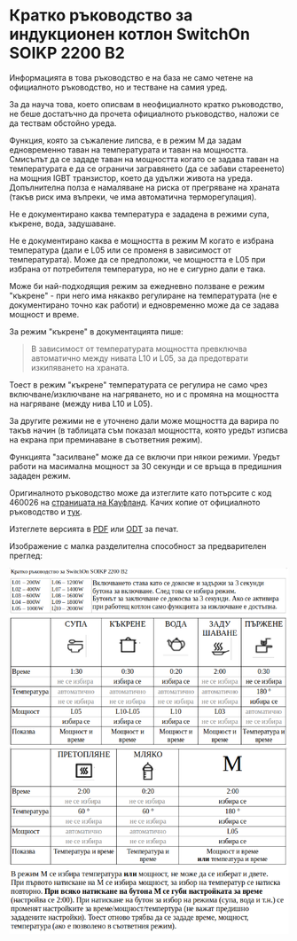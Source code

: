 # Кратко ръководство за индукционен котлон SwitchOn SOIKP 2200 B2

Информацията в това ръководство е на база не само четене на официалното ръководство, но и тестване на самия уред.

За да науча това, което описвам в неофициалното кратко ръководство, не беше достатъчно да прочета официалното ръководство, наложи се да тествам обстойно уреда.

Функция, която за съжаление липсва, е в режим M да задам едновременно таван на температурата и таван на мощността. Смисълът да се зададе таван на мощността когато се задава таван на температурата е да се ограничи загравянето (да се забави стареенето) на мощния IGBT транзистор, което да удължи живота на уреда. Допълнителна полза е намаляване на риска от прегряване на храната (такъв риск има въпреки, че има автоматична терморегулация).

Не е документирано каква температура е зададена в режими супа, къкрене, вода, задушаване.

Не е документирано каква е мощността в режим M когато е избрана температура (дали е L05 или се променя в зависимост от температурата). Може да се предположи, че мощността е L05 при избрана от потребителя температура, но не е сигурно дали е така.

Може би най-подходящия режим за ежедневно ползване е режим "къкрене" - при него има някакво регулиране на температурата (не е документирано точно как работи) и едновременно може да се задава мощност и време.

За режим "къкрене" в документацията пише: 

> В зависимост от температурата мощността превключва автоматично между нивата L10 и L05, за да предотврати изкипяването на храната.

Тоест в режим "къкрене" температурата се регулира не само чрез включване/изключване на нагряването, но и с промяна на мощността на нагряване (между нива L10 и L05).

За другите режими не е уточнено дали може мощността да варира по такъв начин (в таблицата съм показал мощността, която уредът изписва на екрана при преминаване в съответния режим).

Функцията "засилване" може да се включи при някои режими. Уредът работи на масимална мощност за 30 секунди и се връща в предишния зададен режим.

Оригиналното ръководство може да изтеглите като потърсите с код 460026 на [страницата на Кауфланд](https://www.kaufland.bg/moyat-kaufland/uslugi/produktova-informatsiya/rykovodstva-za-upotreba.html). Качих копие от официалното ръководство и [тук](SOIKP_2200_B2_4ca918cb-886a-4727-b7e1-ecba8979d025.pdf).

Изтеглете версията в [PDF](SOIKP_2200_B2.pdf) или [ODT](SOIKP_2200_B2.odt) за печат.

Изображение с малка разделителна способност за предварителен преглед:

![растерно изображение с малка разделителна способност](low-resolution-screenshot.png)



